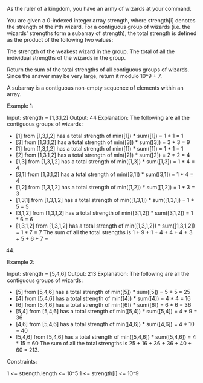 As the ruler of a kingdom, you have an army of wizards at your command.

You are given a 0-indexed integer array strength, where strength[i] denotes
the strength of the i^th wizard. For a contiguous group of wizards (i.e. the
wizards' strengths form a subarray of strength), the total strength is
defined as the product of the following two values:


The strength of the weakest wizard in the group.
The total of all the individual strengths of the wizards in the group.


Return the sum of the total strengths of all contiguous groups of wizards.
Since the answer may be very large, return it modulo 10^9 + 7.

A subarray is a contiguous non-empty sequence of elements within an array.


Example 1:


Input: strength = [1,3,1,2]
Output: 44
Explanation: The following are all the contiguous groups of wizards:
- [1] from [1,3,1,2] has a total strength of min([1]) * sum([1]) = 1 * 1 = 1
- [3] from [1,3,1,2] has a total strength of min([3]) * sum([3]) = 3 * 3 = 9
- [1] from [1,3,1,2] has a total strength of min([1]) * sum([1]) = 1 * 1 = 1
- [2] from [1,3,1,2] has a total strength of min([2]) * sum([2]) = 2 * 2 = 4
- [1,3] from [1,3,1,2] has a total strength of min([1,3]) * sum([1,3]) = 1 *
4 = 4
- [3,1] from [1,3,1,2] has a total strength of min([3,1]) * sum([3,1]) = 1 *
4 = 4
- [1,2] from [1,3,1,2] has a total strength of min([1,2]) * sum([1,2]) = 1 *
3 = 3
- [1,3,1] from [1,3,1,2] has a total strength of min([1,3,1]) * sum([1,3,1])
= 1 * 5 = 5
- [3,1,2] from [1,3,1,2] has a total strength of min([3,1,2]) * sum([3,1,2])
= 1 * 6 = 6
- [1,3,1,2] from [1,3,1,2] has a total strength of min([1,3,1,2]) *
sum([1,3,1,2]) = 1 * 7 = 7
The sum of all the total strengths is 1 + 9 + 1 + 4 + 4 + 4 + 3 + 5 + 6 + 7 =
44.


Example 2:


Input: strength = [5,4,6]
Output: 213
Explanation: The following are all the contiguous groups of wizards: 
- [5] from [5,4,6] has a total strength of min([5]) * sum([5]) = 5 * 5 = 25
- [4] from [5,4,6] has a total strength of min([4]) * sum([4]) = 4 * 4 = 16
- [6] from [5,4,6] has a total strength of min([6]) * sum([6]) = 6 * 6 = 36
- [5,4] from [5,4,6] has a total strength of min([5,4]) * sum([5,4]) = 4 * 9
= 36
- [4,6] from [5,4,6] has a total strength of min([4,6]) * sum([4,6]) = 4 * 10
= 40
- [5,4,6] from [5,4,6] has a total strength of min([5,4,6]) * sum([5,4,6]) =
4 * 15 = 60
The sum of all the total strengths is 25 + 16 + 36 + 36 + 40 + 60 = 213.



Constraints:


1 <= strength.length <= 10^5
1 <= strength[i] <= 10^9




